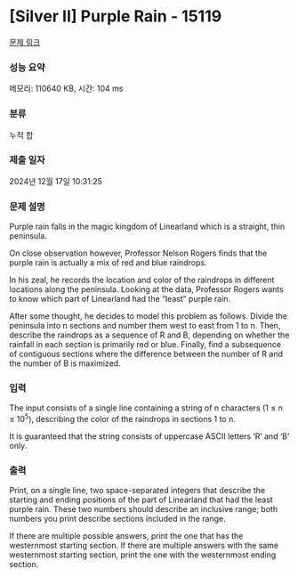 # [Silver II] Purple Rain - 15119 

[문제 링크](https://www.acmicpc.net/problem/15119) 

### 성능 요약

메모리: 110640 KB, 시간: 104 ms

### 분류

누적 합

### 제출 일자

2024년 12월 17일 10:31:25

### 문제 설명

<p>Purple rain falls in the magic kingdom of Linearland which is a straight, thin peninsula.</p>

<p>On close observation however, Professor Nelson Rogers finds that the purple rain is actually a mix of red and blue raindrops.</p>

<p>In his zeal, he records the location and color of the raindrops in different locations along the peninsula. Looking at the data, Professor Rogers wants to know which part of Linearland had the “least” purple rain.</p>

<p>After some thought, he decides to model this problem as follows. Divide the peninsula into n sections and number them west to east from 1 to n. Then, describe the raindrops as a sequence of R and B, depending on whether the rainfall in each section is primarily red or blue. Finally, find a subsequence of contiguous sections where the difference between the number of R and the number of B is maximized.</p>

### 입력 

 <p>The input consists of a single line containing a string of n characters (1 ≤ n ≤ 10<sup>5</sup>), describing the color of the raindrops in sections 1 to n.</p>

<p>It is guaranteed that the string consists of uppercase ASCII letters ‘R’ and ‘B’ only.</p>

### 출력 

 <p>Print, on a single line, two space-separated integers that describe the starting and ending positions of the part of Linearland that had the least purple rain. These two numbers should describe an inclusive range; both numbers you print describe sections included in the range.</p>

<p>If there are multiple possible answers, print the one that has the westernmost starting section. If there are multiple answers with the same westernmost starting section, print the one with the westernmost ending section.</p>

